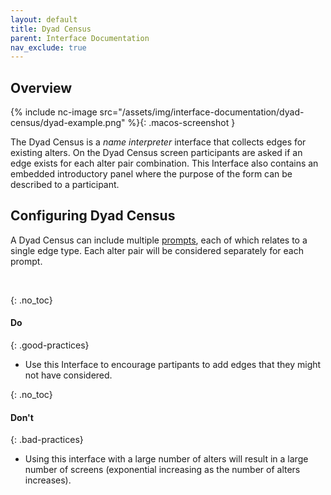 ```yaml
---
layout: default
title: Dyad Census
parent: Interface Documentation
nav_exclude: true
---
```


## Overview

{% include nc-image src="/assets/img/interface-documentation/dyad-census/dyad-example.png" %}{: .macos-screenshot }

The Dyad Census is a _name interpreter_ interface that collects edges for existing alters. On the Dyad Census screen participants are asked if an edge exists for each alter pair combination. This Interface also contains an embedded introductory panel where the purpose of the form can be described to a participant. 

## Configuring Dyad Census

A Dyad Census can include multiple [prompts](../key-concepts/prompts.md), each of which relates to a single edge type. Each alter pair will be considered separately for each prompt.

<br />

{: .no_toc}
#### Do

{: .good-practices}
- Use this Interface to encourage partipants to add edges that they might not have considered.

{: .no_toc}
#### Don't

{: .bad-practices}
- Using this interface with a large number of alters will result in a large number of screens (exponential increasing as the number of alters increases).